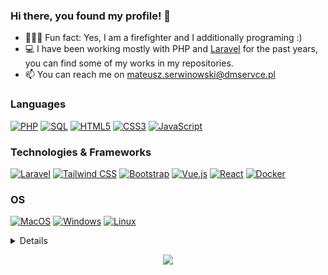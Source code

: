 ### Hi there, you found my profile! 👋

- 👨‍🚒🚒 Fun fact: Yes, I am a firefighter and I additionally programing :)
- :computer:  I have been working mostly with PHP and [Laravel](http://laravel.com) for the past years, you can find some of my works in my repositories.
- 📫 You can reach me on mateusz.serwinowski@dmservce.pl

### Languages
[![PHP](https://img.shields.io/badge/php-black?style=for-the-badge&logo=php)](https://github.com/serwin35)
[![SQL](https://img.shields.io/badge/sql-black?style=for-the-badge&logo=mysql)](https://github.com/serwin35)
[![HTML5](https://img.shields.io/badge/html5-black?style=for-the-badge&logo=html5)](https://hub.docker.com/u/serwin35)
[![CSS3](https://img.shields.io/badge/css3-black?style=for-the-badge&logo=css3)](https://hub.docker.com/u/serwin35)
[![JavaScript](https://img.shields.io/badge/javascript-black?style=for-the-badge&logo=javascript)](https://github.com/serwin35)

### Technologies & Frameworks
[![Laravel](https://img.shields.io/badge/laravel-black?style=for-the-badge&logo=laravel)](https://github.com/serwin35)
[![Tailwind CSS](https://img.shields.io/badge/tailwind-css-black?style=for-the-badge&logo=tailwindcss)](https://github.com/serwin35)
[![Bootstrap](https://img.shields.io/badge/bootstrap-black?style=for-the-badge&logo=bootstrap)](https://github.com/serwin35)
[![Vue.js](https://img.shields.io/badge/vue.js-black?style=for-the-badge&logo=vue.js)](https://github.com/serwin35)
[![React](https://img.shields.io/badge/react-black?style=for-the-badge&logo=react)](https://github.com/serwin35)
[![Docker](https://img.shields.io/badge/docker-black?style=for-the-badge&logo=docker)](https://hub.docker.com/u/serwin35)

### OS
[![MacOS](https://img.shields.io/badge/macOS-black?style=for-the-badge&logo=macOS)](https://github.com/serwin35)
[![Windows](https://img.shields.io/badge/Windows-black?style=for-the-badge&logo=Windows)](https://github.com/serwin35)
[![Linux](https://img.shields.io/badge/linux-black?style=for-the-badge&logo=Linux)](https://github.com/serwin35)

<details>
<p align="center">
  <a href="https://github.com/serwin35">
    <img src="http://github-profile-summary-cards.vercel.app/api/cards/profile-details?username=serwin35&theme=transparent" />
  </a>
  <a href="https://github.com/serwin35">
    <img src="https://github-readme-streak-stats.herokuapp.com/?user=serwin35&hide_border=true&card_width=338&theme=transparent" />
  </a>
  <a href="https://github.com/serwin35">
    <img src="http://github-profile-summary-cards.vercel.app/api/cards/stats?username=serwin35&theme=transparent" />
  </a>
  <a href="https://github.com/serwin35">
    <img src="https://github-readme-stats.vercel.app/api/top-langs/?username=serwin35&langs_count=10&exclude_repo=&hide=jupyter%20notebook,vim%20script,cmake,makefile,batchfile,emacs%20lisp,css,html&layout=default&card_width=699&hide_border=true&theme=transparent" />
  </a>
</p>
</details>

<p align="center">
  <a href="https://github.com/serwin35">
    <img src="https://komarev.com/ghpvc/?username=serwin35&color=blue&style=flat)" />
  </a>
</p>

<!--
**serwin35/serwin35** is a ✨ _special_ ✨ repository because its `README.md` (this file) appears on your GitHub profile.

Here are some ideas to get you started:

- 🔭 I’m currently working on ...
- 🌱 I’m currently learning ...
- 👯 I’m looking to collaborate on ...
- 🤔 I’m looking for help with ...
- 💬 Ask me about ...
- 📫 How to reach me: ...
- 😄 Pronouns: ...
- ⚡ Fun fact: ...
-->
